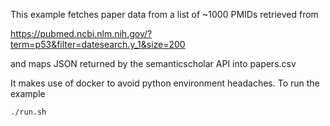 This example fetches paper data from a list of ~1000 PMIDs retrieved from

https://pubmed.ncbi.nlm.nih.gov/?term=p53&filter=datesearch.y_1&size=200

and maps JSON returned by the semanticscholar API into papers.csv

It makes use of docker to avoid python environment headaches. To run the example

    ./run.sh
